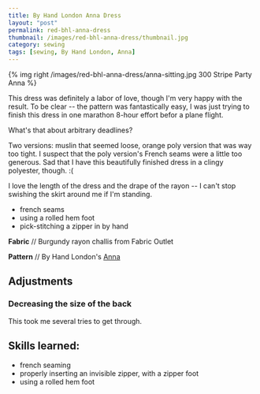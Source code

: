 ```yaml
---
title: By Hand London Anna Dress
layout: "post"
permalink: red-bhl-anna-dress
thumbnail: /images/red-bhl-anna-dress/thumbnail.jpg
category: sewing
tags: [sewing, By Hand London, Anna]
---
```


{% img right /images/red-bhl-anna-dress/anna-sitting.jpg 300 Stripe Party Anna %}

This dress was definitely a labor of love, though I'm very happy with the result. To be
clear -- the pattern was fantastically easy, I was just trying to finish this dress in
one marathon 8-hour effort befor a plane flight.

What's that about arbitrary deadlines?

Two versions: muslin that seemed loose, orange poly version that was way too tight.
I suspect that the poly version's French seams were a little too generous. Sad that
I have this beautifully finished dress in a clingy polyester, though. :(

I love the length of the dress and the drape of the rayon -- I can't stop swishing
the skirt around me if I'm standing.

- french seams
- using a rolled hem foot
- pick-stitching a zipper in by hand

**Fabric** // Burgundy rayon challis from Fabric Outlet

**Pattern** // By Hand London's [Anna](http://byhandlondon.com/products/anna-dress)

## Adjustments

### Decreasing the size of the back

  This took me several tries to get through.


## Skills learned:

- french seaming
- properly inserting an invisible zipper, with a zipper foot
- using a rolled hem foot
